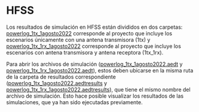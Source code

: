 # HFSS

Los resultados de simulación en HFSS están divididos en dos carpetas: [powerlog_1tx_1agosto2022](https://github.com/gdh-uniandes/GPR-Uniandes/tree/main/Simulaciones/HFSS/powerlog_1tx_1agosto2022) corresponde al proyecto que incluye los escenarios únicamente con una antena transmisora (1tx) y  [powerlog_1tx_1rx_1agosto2022](https://github.com/gdh-uniandes/GPR-Uniandes/tree/main/Simulaciones/HFSS/powerlog_1tx_1rx_1agosto2022) corresponde al proyecto que incluye los escenarios con antena transmisora y antena receptora (1tx_1rx).

Para abrir los archivos de simulación ([powerlog_1tx_1agosto2022.aedt](https://github.com/gdh-uniandes/GPR-Uniandes/blob/main/Simulaciones/HFSS/powerlog_1tx_8julio2022/powerlog_1tx_8julio2022.aedt) y [powerlog_1tx_1rx_1agosto2022.aedt](https://github.com/gdh-uniandes/GPR-Uniandes/blob/main/Simulaciones/HFSS/powerlog_1tx_1rx_8julio2022/powerlog_1tx_1rx_8julio2022.aedt)), estos deben ubicarse en la misma ruta de la carpeta de resultados correspondiente ([powerlog_1tx_1agosto2022.aedtresults](https://uniandes-my.sharepoint.com/:f:/g/personal/lf_quiroga_uniandes_edu_co/EkEEiJA1Ec9Ir_FCrmfjMD4Bj4JT1x78uoBRcrTc95nAfg?e=yK8fBY) y [powerlog_1tx_1rx_1agosto2022.aedtresults](https://uniandes-my.sharepoint.com/:f:/g/personal/lf_quiroga_uniandes_edu_co/EkkAbG5G9ClMlkvtnQrofR8Byc2d6BSNYS4q-_uv-PM1oQ?e=LnRvxx)), que tiene el mismo nombre del archivo de simulación. Esto hace posible visualizar los resultados de las simulaciones, que ya han sido ejecutadas previamente.
